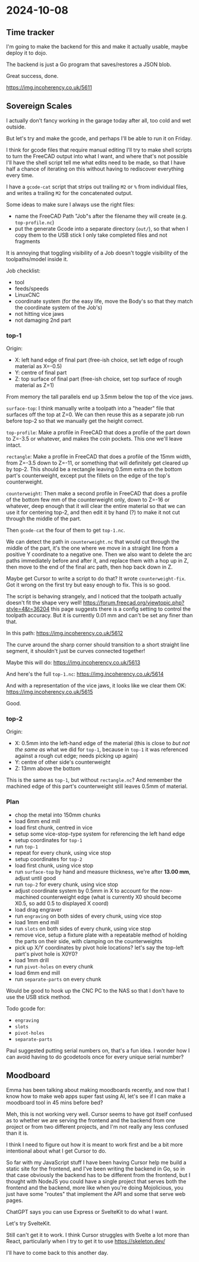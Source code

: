 # 2024-10-08

## Time tracker

I'm going to make the backend for this and make it actually usable, maybe deploy it to dojo.

The backend is just a Go program that saves/restores a JSON blob.

Great success, done.

https://img.incoherency.co.uk/5611

## Sovereign Scales

I actually don't fancy working in the garage today after all, too cold and wet outside.

But let's try and make the gcode, and perhaps I'll be able to run it on Friday.

I think for gcode files that require manual editing I'll try to make shell scripts to turn the FreeCAD output
into what I want, and where that's not possible I'll have the shell script tell me what edits need to be made, so that
I have half a chance of iterating on this without having to rediscover everything every time.

I have a `gcode-cat` script that strips out trailing `M2` or `%` from individual files, and writes a trailing `M2` for
the concatenated output.

Some ideas to make sure I always use the right files:

 * name the FreeCAD Path "Job"s after the filename they will create (e.g. `top-profile.nc`)
 * put the generate Gcode into a separate directory (`out/`), so that when I copy them to the USB stick I only take completed files and not fragments

It is annoying that toggling visibility of a Job doesn't toggle visibility of the toolpaths/model inside it.

Job checklist:

 * tool
 * feeds/speeds
 * LinuxCNC
 * coordinate system (for the easy life, move the Body's so that they match the coordinate system of the Job's)
 * not hitting vice jaws
 * not damaging 2nd part

### top-1

Origin:

 * X: left hand edge of final part (free-ish choice, set left edge of rough material as X=-0.5)
 * Y: centre of final part
 * Z: top surface of final part (free-ish choice, set top surface of rough material as Z=1)

From memory the tall parallels end up 3.5mm below the top of the vice jaws.

`surface-top`: I think manually write a toolpath into a "header" file that surfaces off the top at Z=0. We can then reuse
this as a separate job run before top-2 so that we manually get the height correct.

`top-profile`: Make a profile in FreeCAD that does a profile of the part down to Z=-3.5 or whatever, and makes
the coin pockets. This one we'll leave intact.

`rectangle`: Make a profile in FreeCAD that does a profile of the 15mm width, from Z=-3.5 down to Z=-11, or something that will definitely
get cleared up by top-2. This should be a rectangle leaving 0.5mm extra on the bottom part's counterweight, except put the fillets on the edge of the top's counterweight.

`counterweight`: Then make a second profile in FreeCAD that does a profile of the bottom few mm of the counterweight only, down to Z=-16 or whatever,
deep enough that it will clear the entire material so that we can use it for centering top-2,
and then edit it by hand (?) to make it not cut through the middle of the part.

Then `gcode-cat` the four of them to get `top-1.nc`.

We can detect the path in `counterweight.nc` that would cut through the middle of the part, it's the one where
we move in a straight line from a positive Y coordinate to a negative one. Then we also want to delete the arc paths immediately
before and after it, and replace them with a hop up in Z, then move to the end of the final arc path, then hop
back down in Z.

Maybe get Cursor to write a script to do that? It wrote `counterweight-fix`. Got it wrong on the first try but easy
enough to fix. This is so good.

The script is behaving strangely, and I noticed that the toolpath actually doesn't fit the shape very well!
https://forum.freecad.org/viewtopic.php?style=4&t=36204 this page suggests there is a config setting to control the
toolpath accuracy. But it is currently 0.01 mm and can't be set any finer than that.

In this path: https://img.incoherency.co.uk/5612

The curve around the sharp corner should transition to a short straight line segment, it shouldn't just
be curves connected together!

Maybe this will do: https://img.incoherency.co.uk/5613

And here's the full `top-1.nc`: https://img.incoherency.co.uk/5614

And with a representation of the vice jaws, it looks like we clear them OK: https://img.incoherency.co.uk/5615

Good.

### top-2

Origin:

 * X: 0.5mm into the left-hand edge of the material (this is close to *but not the same as* what we did for `top-1`, because in `top-1` it was referenced against a rough cut edge; needs picking up again)
 * Y: centre of other side's counterweight
 * Z: 13mm above the bottom

This is the same as `top-1`, but without `rectangle.nc`? And remember the machined edge of this part's counterweight still leaves 0.5mm of material.

### Plan

 * chop the metal into 150mm chunks
 * load 6mm end mill
 * load first chunk, centred in vice
 * setup some vice-stop-type system for referencing the left hand edge
 * setup coordinates for `top-1`
 * run `top-1`
 * repeat for every chunk, using vice stop
 * setup coordinates for `top-2`
 * load first chunk, using vice stop
 * run `surface-top` by hand and measure thickness, we're after **13.00 mm**, adjust until good
 * run `top-2` for every chunk, using vice stop
 * adjust coordinate system by 0.5mm in X to account for the now-machined counterweight edge (what is currently X0 should become X0.5, so add 0.5 to displayed X coord)
 * load drag engraver
 * run `engraving` on both sides of every chunk, using vice stop
 * load 1mm end mill
 * run `slots` on both sides of every chunk, using vice stop
 * remove vice, setup a fixture plate with a repeatable method of holding the parts on their side, with clamping on the counterweights
 * pick up X/Y coordinates by pivot hole locations? let's say the top-left part's pivot hole is X0Y0?
 * load 1mm drill
 * run `pivot-holes` on every chunk
 * load 6mm end mill
 * run `separate-parts` on every chunk

Would be good to hook up the CNC PC to the NAS so that I don't have to use the USB stick method.

Todo gcode for:

 * `engraving`
 * `slots`
 * `pivot-holes`
 * `separate-parts`

Paul suggested putting serial numbers on, that's a fun idea. I wonder how I can avoid having to do gcodetools once for
every unique serial number?

## Moodboard

Emma has been talking about making moodboards recently, and now that I know how to make web apps super fast using AI,
let's see if I can make a moodboard tool in 45 mins before bed?

Meh, this is not working very well. Cursor seems to have got itself confused as to whether we are serving the frontend and the backend
from one project or from two different projects, and I'm not really any less confused than it is.

I think I need to figure out how it is meant to work first and be a bit more intentional about what I get Cursor to do.

So far with my JavaScript stuff I have been having Cursor help me build a static site for the frontend, and I've been writing the backend
in Go, so in that case obviously the backend has to be different from the frontend, but I thought with NodeJS you could have a single
project that serves both the frontend and the backend, more like when you're doing Mojolicious, you just have some "routes" that implement
the API and some that serve web pages.

ChatGPT says you can use Express or SvelteKit to do what I want.

Let's try SvelteKit.

Still can't get it to work. I think Cursor struggles with Svelte a lot more than React, particularly when I try to get it to use
https://skeleton.dev/

I'll have to come back to this another day.
